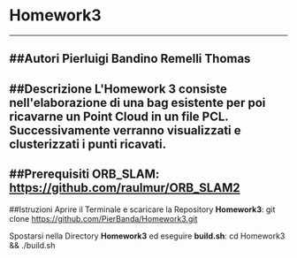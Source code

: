 # Homework3
-------------------------------------------------------------------------
##Autori
Pierluigi Bandino 
Remelli Thomas
-------------------------------------------------------------------------
##Descrizione
L'Homework 3 consiste nell'elaborazione di una bag esistente per poi ricavarne un Point Cloud in un file PCL.
Successivamente verranno visualizzati e clusterizzati i punti ricavati.
-------------------------------------------------------------------------
##Prerequisiti
**ORB_SLAM:** https://github.com/raulmur/ORB_SLAM2
-------------------------------------------------------------------------
##Istruzioni
Aprire il Terminale e scaricare la Repository **Homework3**:
		git clone https://github.com/PierBanda/Homework3.git

Spostarsi nella Directory **Homework3** ed eseguire **build.sh**:
		cd Homework3 && ./build.sh

